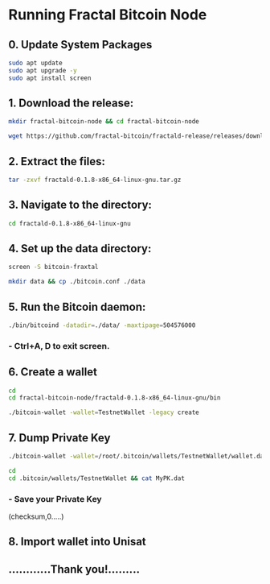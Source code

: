 # Running Fractal Bitcoin Node
## 0. Update System Packages
```bash
sudo apt update
sudo apt upgrade -y
sudo apt install screen
```
## 1. Download the release:
```bash
mkdir fractal-bitcoin-node && cd fractal-bitcoin-node
```
```bash
wget https://github.com/fractal-bitcoin/fractald-release/releases/download/v0.1.8/fractald-0.1.8-x86_64-linux-gnu.tar.gz
```
## 2. Extract the files:
```bash
tar -zxvf fractald-0.1.8-x86_64-linux-gnu.tar.gz
```
## 3. Navigate to the directory:
```bash
cd fractald-0.1.8-x86_64-linux-gnu
```
## 4. Set up the data directory:
```bash
screen -S bitcoin-fraxtal
```
```bash
mkdir data && cp ./bitcoin.conf ./data
```
## 5. Run the Bitcoin daemon:
```bash
./bin/bitcoind -datadir=./data/ -maxtipage=504576000
```
### - Ctrl+A, D to exit screen.
## 6. Create a wallet
```bash
cd
cd fractal-bitcoin-node/fractald-0.1.8-x86_64-linux-gnu/bin
```
```bash
./bitcoin-wallet -wallet=TestnetWallet -legacy create
```
## 7. Dump Private Key
```bash
./bitcoin-wallet -wallet=/root/.bitcoin/wallets/TestnetWallet/wallet.dat -dumpfile=/root/.bitcoin/wallets/TestnetWallet/MyPK.dat dump
```
```bash
cd
cd .bitcoin/wallets/TestnetWallet && cat MyPK.dat
```
### - Save your Private Key
(checksum,0.....)
## 8. Import wallet into Unisat

## ............Thank you!.........















